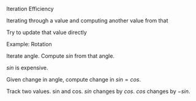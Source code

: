 Iteration Efficiency

Iterating through a value and computing another value from that

Try to update that value directly

Example: Rotation

Iterate angle. Compute $sin$ from that angle.

$sin$ is expensive.

Given change in angle, compute change in $sin = cos$.

Track two values. sin and cos. $sin$ changes by $cos$. $cos$ changes by $-sin$.